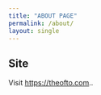 ```yaml
---
title: "ABOUT PAGE"
permalink: /about/
layout: single
---
```


## Site

Visit <https://theofto.com>..
